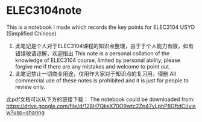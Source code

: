# ELEC3104note
This is a notebook I made which records the key points for ELEC3104 USYD (Simplified Chinese)
1. 此笔记是个人对于ELEC3104课程的知识点整理，由于于个人能力有限，如有错误敬请谅解，欢迎指出
This note is a personal collation of the knowledge of ELEC3104 course, limited by personal ability, please forgive me if there are any mistakes and welcome to point out.
3. 此笔记禁止一切商业用途，仅用作大家对于知识点的复习用，侵删
All commercial use of these notes is prohibited and it is just for people to review only.

此pdf文档可以从下方的链接下载：
The notebook could be downloaded from:
https://drive.google.com/file/d/128H7QkeX70O9wtc2Zp47vLphP8GftdCi/view?usp=sharing
